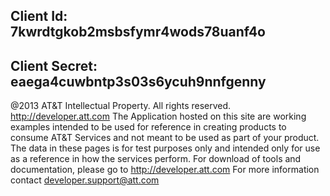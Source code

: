 ## Client Id: 7kwrdtgkob2msbsfymr4wods78uanf4o

## Client Secret: eaega4cuwbntp3s03s6ycuh9nnfgenny


@2013 AT&T Intellectual Property. All rights reserved. http://developer.att.com The Application hosted on this site are working examples intended to be used for reference in creating products to consume AT&T Services and not meant to be used as part of your product. The data in these pages is for test purposes only and intended only for use as a reference in how the services perform. For download of tools and documentation, please go to http://developer.att.com For more information contact developer.support@att.com

